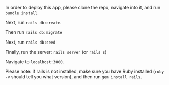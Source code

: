 In order to deploy this app, please clone the repo, navigate into it, and run `bundle install`.

Next, run `rails db:create`.

Then run `rails db:migrate`

Next, run `rails db:seed`

Finally, run the server:
`rails server` (or `rails s`)

Navigate to `localhost:3000`.

Please note: if rails is not installed, make sure you have Ruby installed (`ruby -v` should tell you what version), and then run `gem install rails`.